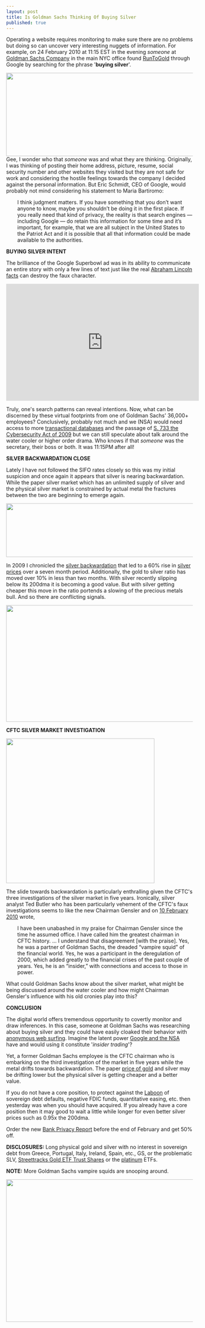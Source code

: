 ```yaml
---
layout: post
title: Is Goldman Sachs Thinking Of Buying Silver
published: true
---
```

<p>Operating a website requires monitoring to make sure there are no problems but doing so can uncover very interesting nuggets of information.  For example, on 24 February 2010 at 11:15 EST in the evening <em>someone</em> at <a title="goldman sachs buying silver" href="http://www.runtogold.com/2010/02/goldman-sachs-buying-silver/" target="_blank">Goldman Sachs Company</a> in the main NYC office found <a title="runtogold" href="http://www.runtogold.com" target="_blank">RunToGold</a> through Google by searching for the phrase '<strong>buying silver</strong>'.<img src="{{ site.baseurl }}/images/240210.jpg" border="0" alt="" width="1" height="1" /><img src="{{ site.baseurl }}/images/2402101.jpg" border="0" alt="" width="1" height="1" /></p>
<p><img class="aligncenter" title="goldman sachs buying silver" src="{{ site.baseurl }}/images/goldman-sachs-buying-silver.jpg" alt="" width="520" height="225" />Gee, I wonder who that <em>someone</em> was and what they are thinking.  Originally, I was thinking of posting their home address, picture, resume, social security number and other websites they visited but they are not safe for work and considering the hostile feelings towards the company I decided against the personal information.  But Eric Schmidt, CEO of Google, would probably not mind considering his statement to Maria Bartiromo:</p>
<p style="padding-left: 30px;">I think judgment matters. If you have something that you don’t want anyone to know, maybe you shouldn’t be doing it in the first place. If you really need that kind of privacy, the reality is that search engines — including Google — do retain this information for some time and it’s important, for example, that we are all subject in the United States to the Patriot Act and it is possible that all that information could be made available to the authorities.</p>
<p><strong>BUYING SILVER INTENT</strong></p>
<p>The brilliance of the Google Superbowl ad was in its ability to communicate an entire story with only a few lines of text just like the real <a title="abraham lincoln facts" href="http://www.runtogold.com/2010/09/abraham-lincoln-reverenced-sociopath/" target="_blank">Abraham Lincoln facts</a> can destroy the faux character.</p>
<p><object classid="clsid:d27cdb6e-ae6d-11cf-96b8-444553540000" width="520" height="316" codebase="http://download.macromedia.com/pub/shockwave/cabs/flash/swflash.cab#version=6,0,40,0"><param name="allowFullScreen" value="true" /><param name="allowscriptaccess" value="always" /><param name="src" value="http://www.youtube.com/v/fYavikKP8wI&amp;hl=en_US&amp;fs=1&amp;" /><param name="allowfullscreen" value="true" /><embed type="application/x-shockwave-flash" width="520" height="316" src="http://www.youtube.com/v/fYavikKP8wI&amp;hl=en_US&amp;fs=1&amp;" allowscriptaccess="always" allowfullscreen="true"></embed></object></p>
<p>Truly, one's search patterns can reveal intentions.  Now, what can be discerned by these virtual footprints from one of Goldman Sachs' 36,000+ employees?  Conclusively, probably not much and we (NSA) would need access to more <a title="transactional databases" href="http://www.howtovanish.com/2009/11/transactional-databases-what-me-worry/" target="_blank">transactional databases</a> and the passage of <a title="s.773 cybersecurity act of 2009" href="http://www.opencongress.org/bill/111-s773/show" target="_blank">S. 733 the Cybersecurity Act of 2009</a> but we can still speculate about talk around the water cooler or higher order drama.  Who knows if that <em>someone</em> was the secretary, their boss or both.  It was 11:15PM after all!</p>
<p><strong>SILVER BACKWARDATION CLOSE</strong></p>
<p>Lately I have not followed the SIFO rates closely so this was my initial suspicion and once again it appears that silver is nearing backwardation.  While the paper silver market which has an unlimited supply of silver and the physical silver market is constrained by actual metal the fractures between the two are beginning to emerge again.</p>
<p><img class="aligncenter" title="silver sifo rates" src="{{ site.baseurl }}/images/silver-sifo-rates.jpg" alt="" width="528" height="145" /></p>
<p>In 2009 I chronicled the <a title="silver backwardation" href="http://www.runtogold.com/2009/06/silver-slips-out-of-backwardation/" target="_blank">silver backwardation</a> that led to a 60% rise in <a title="silver prices" href="http://www.runtogold.com/metal-prices/silver-price-and-silver-prices/" target="_blank">silver prices</a> over a seven month period.  Additionally, the gold to silver ratio has moved over 10% in less than two months.  With silver recently slipping below its 200dma it is becoming a good value.  But with silver getting cheaper this move in the ratio portends a slowing of the precious metals bull.  And so there are conflicting signals.</p>
<p><img class="aligncenter" title="gold silver ratio" src="{{ site.baseurl }}/images/gold-silver-ratio-24-feb-2010.jpg" alt="" width="520" height="315" /></p>
<p><strong>CFTC SILVER MARKET INVESTIGATION</strong></p>
<p><strong><img class="aligncenter" title="cftc silver appreciation medallion" src="{{ site.baseurl }}/images/silver-cftc-appreciation-medallion-front.jpg" alt="" width="400" height="391" /></strong></p>
<p>The slide towards backwardation is particularly enthralling given the CFTC's three investigations of the silver market in five years.  Ironically, silver analyst Ted Butler who has been particularly vehement of the CFTC's faux investigations seems to like the new Chairman Gensler and on <a title="10 Feb 2010" href="http://news.silverseek.com/SilverSeek/1266344983.php" target="_blank">10 February 2010</a> wrote,</p>
<p style="padding-left: 30px;">I have been unabashed in my praise for Chairman Gensler since the time he assumed office. I have called him the greatest chairman in CFTC history. ... I understand that disagreement [with the praise]. Yes, he was a partner of Goldman Sachs, the dreaded “vampire squid” of the financial world. Yes, he was a participant in the deregulation of 2000, which added greatly to the financial crises of the past couple of years. Yes, he is an “insider,” with connections and access to those in power.</p>
<p>What could Goldman Sachs know about the silver market, what might be being discussed around the water cooler and how might Chairman Gensler's influence with his old cronies play into this?</p>
<p><strong>CONCLUSION</strong></p>
<p>The digital world offers tremendous opportunity to covertly monitor and draw inferences.  In this case, someone at Goldman Sachs was researching about buying silver and they could have easily cloaked their behavior with <a title="anonymous web surfing" href="http://www.howtovanish.com/2009/11/should-i-pay-for-anonymous-web-surfing/" target="_blank">anonymous web surfing</a>.  Imagine the latent power <a title="google and the nsa" href="http://www.wired.com/threatlevel/2010/02/google-seeks-nsa-help/" target="_blank">Google and the NSA</a> have and would using it constitute '<em>insider trading</em>'?</p>
<p>Yet, a former Goldman Sachs employee is the CFTC chairman who is embarking on the third investigation of the market in five years while the metal drifts towards backwardation.  The paper <a title="price of gold" href="http://www.runtogold.com/metal-prices/gold-price-and-gold-prices/" target="_blank">price of gold</a> and silver may be drifting lower but the physical silver is getting cheaper and a better value.</p>
<p>If you do not have a core position, to protect against the <a title="laboon" href="http://www.runtogold.com/2010/02/the-laboon-comes/" target="_blank">Laboon</a> of sovereign debt defaults, negative FDIC funds, quantitative easing, etc. then yesterday was when you should have acquired.  If you already have a core position then it may good to wait a little while longer for even better silver prices such as 0.95x the 200dma.</p>
<p>Order the new <a title="bank privacy" href="http://www.howtovanish.com/products/bank-privacy-report/" target="_blank">Bank Privacy Report</a> before the end of February and get 50% off.</p>
<p><strong>DISCLOSURES: </strong>Long physical gold and silver with no interest in sovereign debt from Greece, Portugal, Italy, Ireland, Spain, etc., GS, or the problematic SLV, <a title="gld etf" href="http://www.runtogold.com/2008/12/a-problem-with-gld-and-slv-etfs/" target="_blank">Streettracks Gold ETF Trust Shares</a> or the <a title="platinum" href="http://www.runtogold.com/2010/01/is-platinum-overvalued/" target="_blank">platinum</a> ETFs.</p>
<p><strong>NOTE:</strong> More Goldman Sachs vampire squids are snooping around.</p>
<p><img class="aligncenter" title="goldman sachs silver" src="{{ site.baseurl }}/images/goldman-sachs-buying-silver-2.jpg" alt="" width="520" height="385" /></p>
